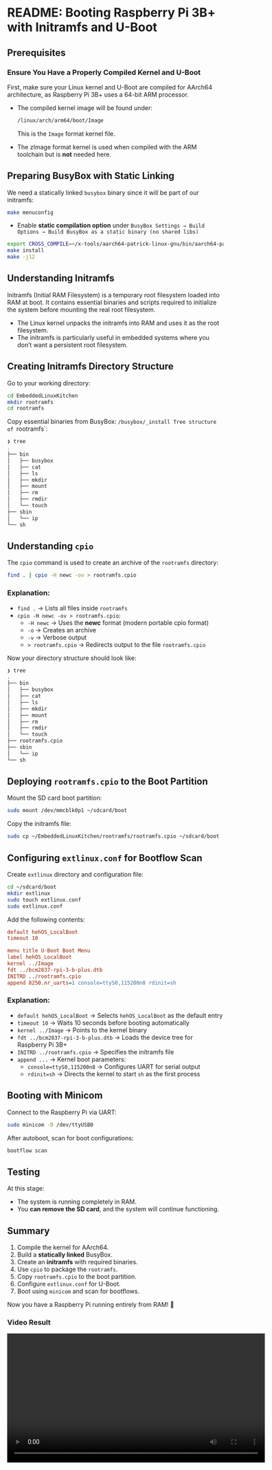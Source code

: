 # README: Booting Raspberry Pi 3B+ with Initramfs and U-Boot

## Prerequisites

### Ensure You Have a Properly Compiled Kernel and U-Boot

First, make sure your Linux kernel and U-Boot are compiled for AArch64 architecture, as Raspberry Pi 3B+ uses a 64-bit ARM processor.

- The compiled kernel image will be found under:
  ```sh
  /linux/arch/arm64/boot/Image
  ```
  This is the `Image` format kernel file.

- The zImage format kernel is used when compiled with the ARM toolchain but is **not** needed here.

## Preparing BusyBox with Static Linking

We need a statically linked `busybox` binary since it will be part of our initramfs:

```sh
make menuconfig
```
- Enable **static compilation option** under `BusyBox Settings → Build Options → Build BusyBox as a static binary (no shared libs)`

```sh
export CROSS_COMPILE=~/x-tools/aarch64-patrick-linux-gnu/bin/aarch64-patrick-linux-gnu-
make install
make -j12
```

## Understanding Initramfs

Initramfs (Initial RAM Filesystem) is a temporary root filesystem loaded into RAM at boot. It contains essential binaries and scripts required to initialize the system before mounting the real root filesystem.

- The Linux kernel unpacks the initramfs into RAM and uses it as the root filesystem.
- The initramfs is particularly useful in embedded systems where you don’t want a persistent root filesystem.

## Creating Initramfs Directory Structure

Go to your working directory:
```sh
cd EmbeddedLinuxKitchen
mkdir rootramfs
cd rootramfs
```

Copy essential binaries from BusyBox:
`/busybox/_install
Tree structure of `rootramfs`:
```sh
❯ tree
.
├── bin
│   ├── busybox
│   ├── cat
│   ├── ls
│   ├── mkdir
│   ├── mount
│   ├── rm
│   ├── rmdir
│   └── touch
├── sbin
│   └── ip
└── sh
```

## Understanding `cpio`

The `cpio` command is used to create an archive of the `rootramfs` directory:

```sh
find . | cpio -H newc -ov > rootramfs.cpio
```

### Explanation:
- `find .` → Lists all files inside `rootramfs`
- `cpio -H newc -ov > rootramfs.cpio`:
  - `-H newc` → Uses the **newc** format (modern portable cpio format)
  - `-o` → Creates an archive
  - `-v` → Verbose output
  - `> rootramfs.cpio` → Redirects output to the file `rootramfs.cpio`

Now your directory structure should look like:
```sh
❯ tree
.
├── bin
│   ├── busybox
│   ├── cat
│   ├── ls
│   ├── mkdir
│   ├── mount
│   ├── rm
│   ├── rmdir
│   └── touch
├── rootramfs.cpio
├── sbin
│   └── ip
└── sh
```

## Deploying `rootramfs.cpio` to the Boot Partition

Mount the SD card boot partition:
```sh
sudo mount /dev/mmcblk0p1 ~/sdcard/boot
```

Copy the initramfs file:
```sh
sudo cp ~/EmbeddedLinuxKitchen/rootramfs/rootramfs.cpio ~/sdcard/boot
```

## Configuring `extlinux.conf` for Bootflow Scan

Create `extlinux` directory and configuration file:
```sh
cd ~/sdcard/boot
mkdir extlinux
sudo touch extlinux.conf
sudo extlinux.conf
```

Add the following contents:
```ini
default hehOS_LocalBoot
timeout 10

menu title U-Boot Boot Menu
label hehOS_LocalBoot
kernel ../Image
fdt ../bcm2837-rpi-3-b-plus.dtb
INITRD ../rootramfs.cpio
append 8250.nr_uarts=1 console=ttyS0,115200n8 rdinit=sh
```

### Explanation:
- `default hehOS_LocalBoot` → Selects `hehOS_LocalBoot` as the default entry
- `timeout 10` → Waits 10 seconds before booting automatically
- `kernel ../Image` → Points to the kernel binary
- `fdt ../bcm2837-rpi-3-b-plus.dtb` → Loads the device tree for Raspberry Pi 3B+
- `INITRD ../rootramfs.cpio` → Specifies the initramfs file
- `append ...` → Kernel boot parameters:
  - `console=ttyS0,115200n8` → Configures UART for serial output
  - `rdinit=sh` → Directs the kernel to start `sh` as the first process

## Booting with Minicom

Connect to the Raspberry Pi via UART:
```sh
sudo minicom -D /dev/ttyUSB0
```

After autoboot, scan for boot configurations:
```sh
bootflow scan
```

## Testing

At this stage:
- The system is running completely in RAM.
- You **can remove the SD card**, and the system will continue functioning.

## Summary

1. Compile the kernel for AArch64.
2. Build a **statically linked** BusyBox.
3. Create an **initramfs** with required binaries.
4. Use `cpio` to package the `rootramfs`.
5. Copy `rootramfs.cpio` to the boot partition.
6. Configure `extlinux.conf` for U-Boot.
7. Boot using `minicom` and scan for bootflows.

Now you have a Raspberry Pi running entirely from RAM! 🎉


### Video Result

<video width="600" controls>
  <source src="Result/KernelONShell.mp4" type="video/mp4">
  Your browser does not support the video tag.
</video>
